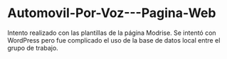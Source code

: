 # Automovil-Por-Voz---Pagina-Web
Intento realizado con las plantillas de la página Modrise. Se intentó con WordPress pero fue complicado el uso de la base de datos local entre el grupo de trabajo.
